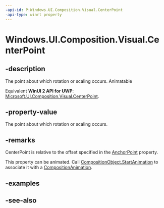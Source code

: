 ```yaml
---
-api-id: P:Windows.UI.Composition.Visual.CenterPoint
-api-type: winrt property
---
```


<!-- Property syntax
public Windows.Foundation.Numerics.Vector3 CenterPoint { get;  set; }
-->

# Windows.UI.Composition.Visual.CenterPoint

## -description
The point about which rotation or scaling occurs. Animatable

Equivalent **WinUI 2 API for UWP**: [Microsoft.UI.Composition.Visual.CenterPoint](/windows/winui/api/microsoft.ui.composition.visual.centerpoint).

## -property-value
The point about which rotation or scaling occurs.

## -remarks

CenterPoint is relative to the offset specified in the [AnchorPoint](visual_anchorpoint.md) property.

This property can be animated. Call [CompositionObject.StartAnimation](compositionobject_startanimation_709050842.md) to associate it with a [CompositionAnimation](/windows/uwp/composition/composition-animation).


<!--
      <rem>Visual supports two forms of rotation, by axis-angle, and by orientation.  

      <p>Axis-angle rotation uses the <xref targtype="property_winrt" rid="w_ui_comp.visual_rotationangle">RotationAngle</xref>, 
      <xref targtype="property_winrt" rid="w_ui_comp.visual_rotationaxis">RotationAxis</xref>, and <xref targtype="property_winrt" rid="w_ui_comp.visual_centerpoint">CenterPoint</xref> properties 
      to specify the rotation in degrees, which axis to rotate around, and the center point of the visual to rotate around.</p>
        
      <p>Rotation by orientation uses the <xref targtype="property_winrt" rid="w_ui_comp.visual_orientation">Orientation</xref> property to specify a quaternion describing 
      an orientation and rotation in 3D space.</p></rem>-->

## -examples

## -see-also
